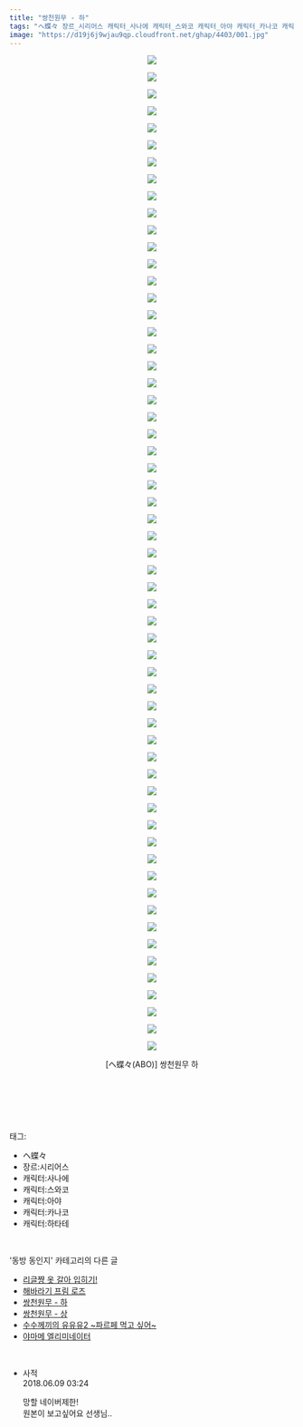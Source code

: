 ```yaml
---
title: "쌍천원무 - 하"
tags: "ヘ蝶々 장르_시리어스 캐릭터_사나에 캐릭터_스와코 캐릭터_아야 캐릭터_카나코 캐릭터_하타테 abo 동방_동인지"
image: "https://d19j6j9wjau9qp.cloudfront.net/ghap/4403/001.jpg"
---
```

<div class="article">
<p style="text-align: center; clear: none; float: none;"><img src="{{ site.imgserver8 }}/ghap/4403/001.jpg"/></p>
<p style="text-align: center; clear: none; float: none;"><img src="{{ site.imgserver8 }}/ghap/4403/002.jpg"/></p>
<p style="text-align: center; clear: none; float: none;"><img src="{{ site.imgserver8 }}/ghap/4403/003.jpg"/></p>
<p style="text-align: center; clear: none; float: none;"><img src="{{ site.imgserver8 }}/ghap/4403/004.jpg"/></p>
<p style="text-align: center; clear: none; float: none;"><img src="{{ site.imgserver8 }}/ghap/4403/005.jpg"/></p>
<p style="text-align: center; clear: none; float: none;"><img src="{{ site.imgserver8 }}/ghap/4403/006.jpg"/></p>
<p style="text-align: center; clear: none; float: none;"><img src="{{ site.imgserver8 }}/ghap/4403/007.jpg"/></p>
<p style="text-align: center; clear: none; float: none;"><img src="{{ site.imgserver8 }}/ghap/4403/008.jpg"/></p>
<p style="text-align: center; clear: none; float: none;"><img src="{{ site.imgserver8 }}/ghap/4403/009.jpg"/></p>
<p style="text-align: center; clear: none; float: none;"><img src="{{ site.imgserver8 }}/ghap/4403/010.jpg"/></p>
<p style="text-align: center; clear: none; float: none;"><img src="{{ site.imgserver8 }}/ghap/4403/011.jpg"/></p>
<p style="text-align: center; clear: none; float: none;"><img src="{{ site.imgserver8 }}/ghap/4403/012.jpg"/></p>
<p style="text-align: center; clear: none; float: none;"><img src="{{ site.imgserver8 }}/ghap/4403/013.jpg"/></p>
<p style="text-align: center; clear: none; float: none;"><img src="{{ site.imgserver8 }}/ghap/4403/014.jpg"/></p>
<p style="text-align: center; clear: none; float: none;"><img src="{{ site.imgserver8 }}/ghap/4403/015.jpg"/></p>
<p style="text-align: center; clear: none; float: none;"><img src="{{ site.imgserver8 }}/ghap/4403/016.jpg"/></p>
<p style="text-align: center; clear: none; float: none;"><img src="{{ site.imgserver8 }}/ghap/4403/017.jpg"/></p>
<p style="text-align: center; clear: none; float: none;"><img src="{{ site.imgserver8 }}/ghap/4403/018.jpg"/></p>
<p style="text-align: center; clear: none; float: none;"><img src="{{ site.imgserver8 }}/ghap/4403/019.jpg"/></p>
<p style="text-align: center; clear: none; float: none;"><img src="{{ site.imgserver8 }}/ghap/4403/020.jpg"/></p>
<p style="text-align: center; clear: none; float: none;"><img src="{{ site.imgserver8 }}/ghap/4403/021.jpg"/></p>
<p style="text-align: center; clear: none; float: none;"><img src="{{ site.imgserver8 }}/ghap/4403/022.jpg"/></p>
<p style="text-align: center; clear: none; float: none;"><img src="{{ site.imgserver8 }}/ghap/4403/023.jpg"/></p>
<p style="text-align: center; clear: none; float: none;"><img src="{{ site.imgserver8 }}/ghap/4403/024.jpg"/></p>
<p style="text-align: center; clear: none; float: none;"><img src="{{ site.imgserver8 }}/ghap/4403/025.jpg"/></p>
<p style="text-align: center; clear: none; float: none;"><img src="{{ site.imgserver8 }}/ghap/4403/026.jpg"/></p>
<p style="text-align: center; clear: none; float: none;"><img src="{{ site.imgserver8 }}/ghap/4403/027.jpg"/></p>
<p style="text-align: center; clear: none; float: none;"><img src="{{ site.imgserver8 }}/ghap/4403/028.jpg"/></p>
<p style="text-align: center; clear: none; float: none;"><img src="{{ site.imgserver8 }}/ghap/4403/029.jpg"/></p>
<p style="text-align: center; clear: none; float: none;"><img src="{{ site.imgserver8 }}/ghap/4403/030.jpg"/></p>
<p style="text-align: center; clear: none; float: none;"><img src="{{ site.imgserver8 }}/ghap/4403/031.jpg"/></p>
<p style="text-align: center; clear: none; float: none;"><img src="{{ site.imgserver8 }}/ghap/4403/032.jpg"/></p>
<p style="text-align: center; clear: none; float: none;"><img src="{{ site.imgserver8 }}/ghap/4403/033.jpg"/></p>
<p style="text-align: center; clear: none; float: none;"><img src="{{ site.imgserver8 }}/ghap/4403/034.jpg"/></p>
<p style="text-align: center; clear: none; float: none;"><img src="{{ site.imgserver8 }}/ghap/4403/035.jpg"/></p>
<p style="text-align: center; clear: none; float: none;"><img src="{{ site.imgserver8 }}/ghap/4403/036.jpg"/></p>
<p style="text-align: center; clear: none; float: none;"><img src="{{ site.imgserver8 }}/ghap/4403/037.jpg"/></p>
<p style="text-align: center; clear: none; float: none;"><img src="{{ site.imgserver8 }}/ghap/4403/038.jpg"/></p>
<p style="text-align: center; clear: none; float: none;"><img src="{{ site.imgserver8 }}/ghap/4403/039.jpg"/></p>
<p style="text-align: center; clear: none; float: none;"><img src="{{ site.imgserver8 }}/ghap/4403/040.jpg"/></p>
<p style="text-align: center; clear: none; float: none;"><img src="{{ site.imgserver8 }}/ghap/4403/041.jpg"/></p>
<p style="text-align: center; clear: none; float: none;"><img src="{{ site.imgserver8 }}/ghap/4403/042.jpg"/></p>
<p style="text-align: center; clear: none; float: none;"><img src="{{ site.imgserver8 }}/ghap/4403/043.jpg"/></p>
<p style="text-align: center; clear: none; float: none;"><img src="{{ site.imgserver8 }}/ghap/4403/044.jpg"/></p>
<p style="text-align: center; clear: none; float: none;"><img src="{{ site.imgserver8 }}/ghap/4403/045.jpg"/></p>
<p style="text-align: center; clear: none; float: none;"><img src="{{ site.imgserver8 }}/ghap/4403/046.jpg"/></p>
<p style="text-align: center; clear: none; float: none;"><img src="{{ site.imgserver8 }}/ghap/4403/047.jpg"/></p>
<p style="text-align: center; clear: none; float: none;"><img src="{{ site.imgserver8 }}/ghap/4403/048.jpg"/></p>
<p style="text-align: center; clear: none; float: none;"><img src="{{ site.imgserver8 }}/ghap/4403/049.jpg"/></p>
<p style="text-align: center; clear: none; float: none;"><img src="{{ site.imgserver8 }}/ghap/4403/050.jpg"/></p>
<p style="text-align: center; clear: none; float: none;"><img src="{{ site.imgserver8 }}/ghap/4403/051.jpg"/></p>
<p style="text-align: center; clear: none; float: none;"><img src="{{ site.imgserver8 }}/ghap/4403/052.jpg"/></p>
<p style="text-align: center; clear: none; float: none;"><img src="{{ site.imgserver8 }}/ghap/4403/053.jpg"/></p>
<p style="text-align: center; clear: none; float: none;"><img src="{{ site.imgserver8 }}/ghap/4403/054.jpg"/></p>
<p style="text-align: center; clear: none; float: none;"><img src="{{ site.imgserver8 }}/ghap/4403/055.jpg"/></p>
<p style="text-align: center; clear: none; float: none;"><img src="{{ site.imgserver8 }}/ghap/4403/056.jpg"/></p>
<p style="text-align: center; clear: none; float: none;"><img src="{{ site.imgserver8 }}/ghap/4403/057.jpg"/></p>
<p style="text-align: center; clear: none; float: none;"><img src="{{ site.imgserver8 }}/ghap/4403/058.jpg"/></p>
<p style="text-align: center; clear: none; float: none;"><img src="{{ site.imgserver8 }}/ghap/4403/059.jpg"/></p>
<p style="text-align: center; clear: none; float: none;">[ヘ蝶々(ABO)] 쌍천원무 하</p>
<p style="text-align: center; clear: none; float: none;"><br/></p>
<p><br/></p>
</div><br/>
<div class="tagTrail">
<p>태그: </p>
<ul>
<li>ヘ蝶々</li>
<li>장르:시리어스</li>
<li>캐릭터:사나에</li>
<li>캐릭터:스와코</li>
<li>캐릭터:아야</li>
<li>캐릭터:카나코</li>
<li>캐릭터:하타테</li>
</ul>
</div><br/>
<div class="another">
<p>'동방 동인지' 카테고리의 다른 글</p>
<ul>
<li><a href="/ghap_4405">리글쨩 옷 갈아 입히기!</a></li>
<li><a href="/ghap_4404">해바라기 프림 로즈</a></li>
<li><a href="/ghap_4403">쌍천원무 - 하</a></li>
<li><a href="/ghap_4402">쌍천원무 - 상</a></li>
<li><a href="/ghap_4401">수수께끼의 유유유2 ~파르페 먹고 싶어~</a></li>
<li><a href="/ghap_4400">야마메 엘리미네이터</a></li>
</ul>
</div><br/>
<div class="cb_module cb_fluid">
<div class="cb_wrt cb_profile">
<div class="comment">
<ul>
<li class="cb_thumb_off" id="comment15268302">
<div class="cb_comment_area">
<div class="cb_info_area">
<div class="cb_section">
<span class="cb_nick_name">사적</span>
</div>
<div class="cb_section">
<span class="cb_date">2018.06.09 03:24 </span>
</div>
</div>
<div class="cb_dsc_comment">
<p class="cb_dsc">
											망할 네이버제한! <br/>
원본이 보고싶어요 선생님..
										</p>
</div>
</div></li>
</ul>
</div>
</div><!-- commentList close -->
</div><br/>
